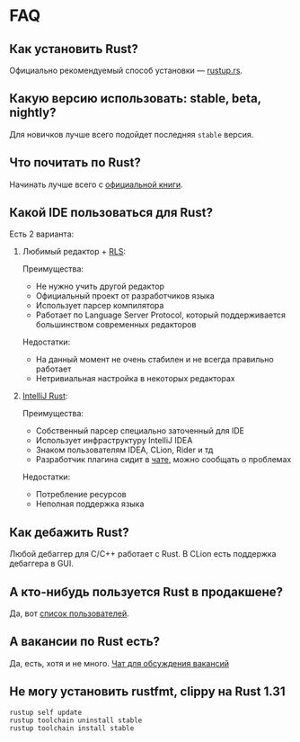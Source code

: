 # FAQ

## Как установить Rust?

Официально рекомендуемый способ установки — [rustup.rs](https://rustup.rs).

## Какую версию использовать: stable, beta, nightly?

Для новичков лучше всего подойдет последняя `stable` версия.

## Что почитать по Rust?

Начинать лучше всего с [официальной книги](https://doc.rust-lang.org/book/index.html).

## Какой IDE пользоваться для Rust?

Есть 2 варианта: 

1) Любимый редактор + [RLS](https://github.com/rust-lang/rls):

   Преимущества: 
    - Не нужно учить другой редактор
    - Официальный проект от разработчиков языка
    - Использует парсер компилятора
    - Работает по Language Server Protocol, который поддерживается большинством современных редакторов


   Недостатки:
    - На данный момент не очень стабилен и не всегда правильно работает
    - Нетривиальная настройка в некоторых редакторах

2) [IntelliJ Rust](https://intellij-rust.github.io):

   Преимущества:
    - Собственный парсер специально заточенный для IDE
    - Использует инфраструктуру IntelliJ IDEA
    - Знаком пользователям IDEA, CLion, Rider и тд 
    - Разработчик плагина сидит в [чате](https://t.me/rustlang_ru), можно сообщать о проблемах
    
    
   Недостатки:
    - Потребление ресурсов
    - Неполная поддержка языка

## Как дебажить Rust?

Любой дебаггер для C/C++ работает с Rust. В CLion есть поддержка дебаггера в GUI.

## А кто-нибудь пользуется Rust в продакшене?

Да, вот [список пользователей](https://www.rust-lang.org/production/users).

## А вакансии по Rust есть?

Да, есть, хотя и не много. [Чат для обсуждения вакансий](https://t.me/rust_jobs)

## Не могу установить rustfmt, clippy на Rust 1.31

```
rustup self update
rustup toolchain uninstall stable
rustup toolchain install stable
```
